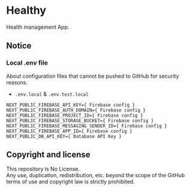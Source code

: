 # Healthy

Health management App.

## Notice

### Local .env file

About configuration files that cannot be pushed to GitHub for security reasons.

- `.env.local` & `.env.test.local`

```
NEXT_PUBLIC_FIREBASE_API_KEY={ Firebase config }
NEXT_PUBLIC_FIREBASE_AUTH_DOMAIN={ Firebase config }
NEXT_PUBLIC_FIREBASE_PROJECT_ID={ Firebase config }
NEXT_PUBLIC_FIREBASE_STORAGE_BUCKET={ Firebase config }
NEXT_PUBLIC_FIREBASE_MESSAGING_SENDER_ID={ Firebase config }
NEXT_PUBLIC_FIREBASE_APP_ID={ Firebase config }
NEXT_PUBLIC_DB_API_KEY={ Database API Key }

```

## Copyright and license

This repository is No License.<br>
Any use, duplication, redistribution, etc. beyond the scope of the GitHub terms of use and copyright law is strictly prohibited.
